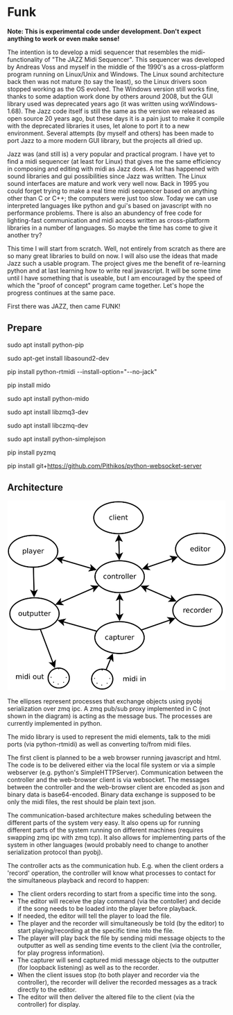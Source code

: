 # Funk

**Note: This is experimental code under development. Don't expect
anything to work or even make sense!**

The intention is to develop a midi sequencer that resembles the midi-functionality of "The JAZZ Midi Sequencer". This
sequencer was developed by Andreas Voss and myself in the middle of the 1990's as a cross-platform program running on
Linux/Unix and Windows. The Linux sound architecture back then was not mature (to say the least), so the Linux drivers
soon stopped working as the OS evolved. The Windows version still works fine, thanks to some adaption work done by others
around 2008, but the GUI library used was deprecated years ago (it was written using wxWindows-1.68). The Jazz code 
itself is still the same as the version we released as open source 20 years ago, but these days it is a pain just to
make it compile with the deprecated libraries it uses, let alone to port it to a new environment. Several attempts
(by myself and others) has been made to port Jazz to a more modern GUI library, but the projects all dried up.

Jazz was (and still is) a very popular and practical program. I have yet to find a midi sequencer (at least for Linux)
that gives me the same efficiency in composing and editing with midi as Jazz does. A lot has happened with sound
libraries and gui possibilities since Jazz was written. The Linux sound interfaces are mature and work very well now.
Back in 1995 you could forget trying to make a real time midi sequencer based on anything other than C or C++; the
computers were just too slow. Today we can use interpreted languages like python and gui's based on javascript with
no performance problems. There is also an abundency of free code for lighting-fast communication and midi
access written as cross-platform libraries in a number of languages. So maybe the time has come to give it another
try?

This time I will start from scratch. Well, not entirely from scratch as there are so many great libraries to
build on now. I will also use the ideas that made Jazz such a usable program. The project gives me the benefit 
of re-learning python and at last learning how to write real javascript. It will be some time until I have
something that is useable, but I am encouraged by the speed of which the "proof of concept" program came together. 
Let's hope the progress continues at the same pace.

First there was JAZZ, then came FUNK!



## Prepare

sudo apt install python-pip

sudo apt-get install libasound2-dev

pip install python-rtmidi  --install-option="--no-jack"

pip install mido

sudo apt install python-mido

sudo apt install libzmq3-dev

sudo apt install libczmq-dev

sudo apt install python-simplejson

pip install pyzmq

pip install git+https://github.com/Pithikos/python-websocket-server


## Architecture

<p><img src='doc/funk_architecture.svg'></p>

The ellipses represent processes that exchange objects using pyobj serialization over zmq ipc. A zmq pub/sub proxy
implemented in C (not shown in the diagram) is acting as the message bus. The processes are currently implemented
in python.

The mido library is used to represent the midi elements, talk to the midi ports (via python-rtmidi) as well as
converting to/from midi files.

The first client is planned to be a web browser running javascript and html. The code is to be delivered either
via the local file system or via a simple webserver (e.g. python's SimpleHTTPServer). Communication between the
controller and the web-browser client is via websocket. The messages between the controller and the web-browser 
client are encoded as json and binary data is base64-encoded. Binary data exchange is supposed to be only the 
midi files, the rest should be plain text json.

The communication-based architecture makes scheduling between the different parts of the system very easy.
It also opens up for running different parts
of the system running on different machines (requires swapping zmq ipc with zmq tcp). It also allows for implementing
parts of the system in other languages (would probably need to change to another serialization protocol than
pyobj).

The controller acts as the communication hub. E.g. when the client orders a 'record' operation, the controller will
know what processes to contact for the simultaneous playback and record to happen:
- The client orders recording to start from a specific time into the song.
- The editor will receive the play command (via the contoller) and decide if the song needs to be loaded into the
player before playback.
- If needed, the editor will tell the player to load the file.
- The player and the recorder will simultaneously be told (by the editor) to start playing/recording at the specific time into the file.
- The player will play back the file by sending midi message objects to the outputter as well as sending time events to the client (via the controller,
for play progress information).
- The capturer will send captured midi message objects to the outputter (for loopback listening) as well as to the recorder.
- When the client issues stop (to both player and recorder via the controller), the recorder will deliver the recorded messages as a track directly to the editor.
- The editor will then deliver the altered file to the client (via the controller) for display.

